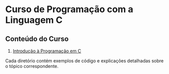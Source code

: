 # Curso de Programação com a Linguagem C

## Conteúdo do Curso

1. [Introdução à Programação em C](./01_Introducao/README.md)



Cada diretório contém exemplos de código e explicações detalhadas sobre o tópico correspondente.


